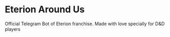 # Eterion Around Us
Official Telegram Bot of Eterion franchise. Made with love specially for D&D players